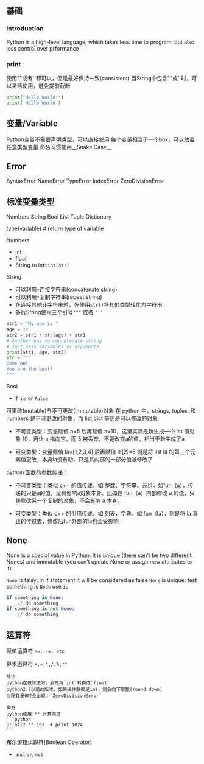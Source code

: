 ## 基础

### Introduction
Python is a high-level language, which takes less time to program, but also less control over prformance

### print
使用""或者''都可以，但是最好保持一致(consistent)
当String中包含""或''时，可以灵活使用，避免提前截断

```python
print("Hello World!")
print('Hello World')
```

## 变量/Variable
Python变量不需要声明类型，可以直接使用
每个变量相当于一个box，可以放置任意类型变量
命名习惯使用__Snake Case__

## Error
SyntaxError
NameError
TypeError
IndexError
ZeroDivisionError

## 标准变量类型

Numbers
String
Bool
List
Tuple
Dictionary

type(variable) # return type of variable

Numbers
- int
- float
- String to int: `int(str)`

String
- 可以利用`+`连接字符串(concatenate string)
- 可以利用`*`复制字符串(repeat string)
- 在连接其他非字符串时，先使用`str()`将其他类型转化为字符串
- 多行String使用三个引号`"""` 或者 `'''`

```py
str1 = "My age is "
age = 12
str2 = str1 + str(age) + str1
# Another way to concatenate string
# Just pass variables as arguments
print(str1, age, str2)
str = """
Come on!
You are the best!
"""
```

Bool
- `True` or `False`

可更改(mutable)与不可更改(immutable)对象
在 python 中，strings, tuples, 和 numbers 是不可更改的对象，而 list,dict 等则是可以修改的对象

- 不可变类型：变量赋值 a=5 后再赋值 a=10，这里实际是新生成一个 int 值对象 10，再让 a 指向它，而 5 被丢弃，不是改变a的值，相当于新生成了a

- 可变类型：变量赋值 la=[1,2,3,4] 后再赋值 la[2]=5 则是将 list la 的第三个元素值更改，本身la没有动，只是其内部的一部分值被修改了

python 函数的参数传递：

- 不可变类型：类似 c++ 的值传递，如 整数、字符串、元组。如fun（a），传递的只是a的值，没有影响a对象本身。比如在 fun（a）内部修改 a 的值，只是修改另一个复制的对象，不会影响 a 本身。

- 可变类型：类似 c++ 的引用传递，如 列表，字典。如 fun（la），则是将 la 真正的传过去，修改后fun外部的la也会受影响

## None

None is a special value in Python. It is unique (there can’t be two different Nones) and immutable (you can’t update None or assign new attributes to it).

`None` is falsy: in if statement it will be considered as false
`None` is unique: test something is `Node` use `is`

```py
if something is None:
    // do something
if something is not None:
    // do something
```



## 运算符
赋值运算符
`+=, -=, etc`

算术运算符
`+,-,*,/,%,**`

    除法
    python在做除法时，会先将`int`转换成`float` 
    python2.7以前的版本，如果操作数都是int，则会向下取整(round down)
    当除数是0时会出现：`ZeroDivisionError`

    乘方
    python使用`**`计算乘方
    ```python
    print(2 ** 10)  # print 1024
    ```

布尔逻辑运算符(Boolean Operator)
- `and`, `or`, `not`

